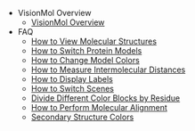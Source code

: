 * VisionMol Overview
  * [VisionMol Overview](/en-us/ProjectDocs/VisionMol简介.md) <!--注意这里是相对路径-->
* FAQ
  * [How to View Molecular Structures](/en-us/ProjectDocs/如何查看分子结构.md)
  * [How to Switch Protein Models](/en-us/ProjectDocs/如何切换蛋白质模型.md)
  * [How to Change Model Colors](/en-us/ProjectDocs/如何更改模型颜色.md)
  * [How to Measure Intermolecular Distances](/en-us/ProjectDocs/如何测量分子间距离.md)
  * [How to Display Labels](/en-us/ProjectDocs/如何显示标签.md)
  * [How to Switch Scenes](/en-us/ProjectDocs/如何切换场景.md)
  * [Divide Different Color Blocks by Residue](/en-us/ProjectDocs/根据residue划分不同色块.md)
  * [How to Perform Molecular Alignment](/en-us/ProjectDocs/如何进行分子对齐.md)
  * [Secondary Structure Colors](/en-us/ProjectDocs/二级结构颜色.md)